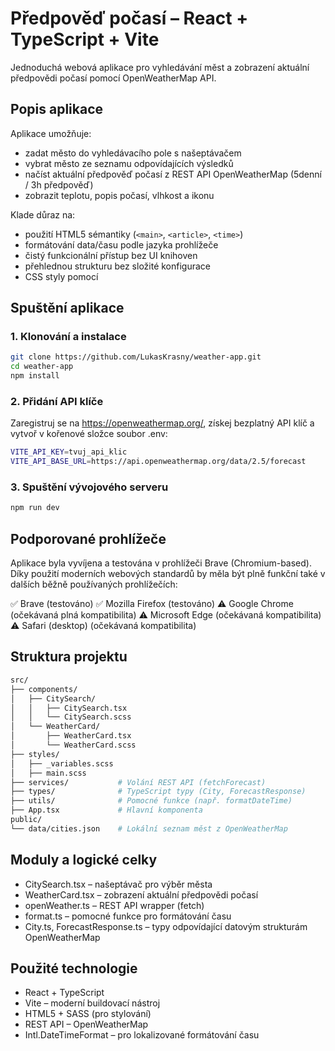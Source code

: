 # Předpověď počasí – React + TypeScript + Vite

Jednoduchá webová aplikace pro vyhledávání měst a zobrazení aktuální předpovědi počasí pomocí OpenWeatherMap API.

## Popis aplikace

Aplikace umožňuje:
- zadat město do vyhledávacího pole s našeptávačem
- vybrat město ze seznamu odpovídajících výsledků
- načíst aktuální předpověď počasí z REST API OpenWeatherMap (5denní / 3h předpověď)
- zobrazit teplotu, popis počasí, vlhkost a ikonu

Klade důraz na:
- použití HTML5 sémantiky (`<main>`, `<article>`, `<time>`)
- formátování data/času podle jazyka prohlížeče
- čistý funkcionální přístup bez UI knihoven
- přehlednou strukturu bez složité konfigurace
- CSS styly pomocí

## Spuštění aplikace

### 1. Klonování a instalace 
```bash
git clone https://github.com/LukasKrasny/weather-app.git
cd weather-app
npm install
```
### 2. Přidání API klíče

Zaregistruj se na https://openweathermap.org/, získej bezplatný API klíč a vytvoř v kořenové složce soubor .env:
```bash
VITE_API_KEY=tvuj_api_klic
VITE_API_BASE_URL=https://api.openweathermap.org/data/2.5/forecast
```

### 3. Spuštění vývojového serveru
```bash
npm run dev
```

## Podporované prohlížeče

Aplikace byla vyvíjena a testována v prohlížeči Brave (Chromium-based).
Díky použití moderních webových standardů by měla být plně funkční také v dalších běžně používaných prohlížečích:

✅ Brave (testováno)
✅ Mozilla Firefox (testováno)
⚠️ Google Chrome (očekávaná plná kompatibilita)
⚠️ Microsoft Edge (očekávaná kompatibilita)
⚠️ Safari (desktop) (očekávaná kompatibilita)

## Struktura projektu
```bash
src/
├── components/
│   ├── CitySearch/
│   │   ├── CitySearch.tsx
│   │   └── CitySearch.scss
│   └── WeatherCard/
│       ├── WeatherCard.tsx
│       └── WeatherCard.scss
├── styles/
│   ├── _variables.scss
│   ├── main.scss
├── services/           # Volání REST API (fetchForecast)
├── types/              # TypeScript typy (City, ForecastResponse)
├── utils/              # Pomocné funkce (např. formatDateTime)
├── App.tsx             # Hlavní komponenta
public/
└── data/cities.json    # Lokální seznam měst z OpenWeatherMap
```

## Moduly a logické celky

- CitySearch.tsx – našeptávač pro výběr města
- WeatherCard.tsx – zobrazení aktuální předpovědi počasí
- openWeather.ts – REST API wrapper (fetch)
- format.ts – pomocné funkce pro formátování času
- City.ts, ForecastResponse.ts – typy odpovídající datovým strukturám OpenWeatherMap

## Použité technologie

- React + TypeScript
- Vite – moderní buildovací nástroj
- HTML5 + SASS (pro stylování)
- REST API – OpenWeatherMap
- Intl.DateTimeFormat – pro lokalizované formátování času






